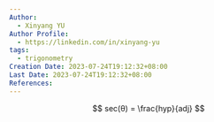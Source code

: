 ```yaml
---
Author:
  - Xinyang YU
Author Profile:
  - https://linkedin.com/in/xinyang-yu
tags:
  - trigonometry
Creation Date: 2023-07-24T19:12:32+08:00
Last Date: 2023-07-24T19:12:32+08:00
References:
---
```

$$
sec(θ) = \frac{hyp}{adj}
$$